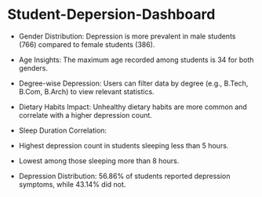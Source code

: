 # Student-Depersion-Dashboard

* Gender Distribution: Depression is more prevalent in male students (766) compared to female students (386).

* Age Insights: The maximum age recorded among students is 34 for both genders.

* Degree-wise Depression: Users can filter data by degree (e.g., B.Tech, B.Com, B.Arch) to view relevant statistics.

* Dietary Habits Impact: Unhealthy dietary habits are more common and correlate with a higher depression count.

* Sleep Duration Correlation:

* Highest depression count in students sleeping less than 5 hours.

* Lowest among those sleeping more than 8 hours.

* Depression Distribution: 56.86% of students reported depression symptoms, while 43.14% did not.
